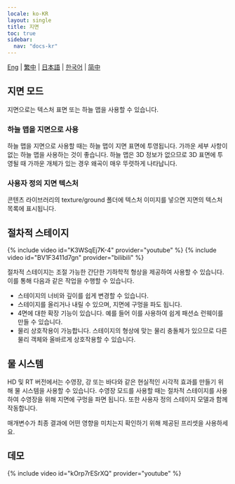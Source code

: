 ```yaml
---
locale: ko-KR
layout: single
title: 지면
toc: true
sidebar:
  nav: "docs-kr"
---
```

[Eng](/dancexr/features/ground) | [繁中](/tw/dancexr/features/ground) | [日本語](/jp/dancexr/features/ground) | [한국어](/kr/dancexr/features/ground) | [简中](/zh/dancexr/features/ground)


## 지면 모드
지면으로는 텍스처 표면 또는 하늘 맵을 사용할 수 있습니다.

### 하늘 맵을 지면으로 사용
하늘 맵을 지면으로 사용할 때는 하늘 맵이 지면 표면에 투영됩니다. 가까운 세부 사항이 없는 하늘 맵을 사용하는 것이 좋습니다. 하늘 맵은 3D 정보가 없으므로 3D 표면에 투영될 때 가까운 개체가 있는 경우 왜곡이 매우 뚜렷하게 나타납니다.

### 사용자 정의 지면 텍스처
콘텐츠 라이브러리의 texture/ground 폴더에 텍스처 이미지를 넣으면 지면의 텍스처 목록에 표시됩니다.

## 절차적 스테이지
{% include video id="K3WSqEj7K-4" provider="youtube" %}
{% include video id="BV1F3411d7gn" provider="bilibili" %}

절차적 스테이지는 조절 가능한 간단한 기하학적 형상을 제공하여 사용할 수 있습니다. 이를 통해 다음과 같은 작업을 수행할 수 있습니다.
* 스테이지의 너비와 깊이를 쉽게 변경할 수 있습니다.
* 스테이지를 올리거나 내릴 수 있으며, 지면에 구멍을 파도 됩니다.
* 4면에 대한 확장 기능이 있습니다. 예를 들어 이를 사용하여 쉽게 패션쇼 런웨이를 만들 수 있습니다.
* 물리 상호작용이 가능합니다. 스테이지의 형상에 맞는 물리 충돌체가 있으므로 다른 물리 객체와 올바르게 상호작용할 수 있습니다.

## 물 시스템
HD 및 RT 버전에서는 수영장, 강 또는 바다와 같은 현실적인 시각적 효과를 만들기 위해 물 시스템을 사용할 수 있습니다. 수영장 모드를 사용할 때는 절차적 스테이지를 사용하여 수영장을 위해 지면에 구멍을 파면 됩니다. 또한 사용자 정의 스테이지 모델과 함께 작동합니다.

매개변수가 최종 결과에 어떤 영향을 미치는지 확인하기 위해 제공된 프리셋을 사용하세요.

## 데모
{% include video id="kOrp7rESrXQ" provider="youtube" %}